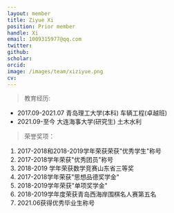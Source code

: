 ```yaml
---
layout: member
title: Ziyue Xi
position: Prior member
handle: Xi
email: 1009315977@qq.com
twitter: 
github: 
scholar:
orcid: 
image: /images/team/xiziyue.png
cv: 
---
```


> 教育经历:

- 2017.09-2021.07 青岛理工大学(本科) 车辆工程(卓越班)
- 2021.09-至今 大连海事大学(研究生) 土木水利

> 荣誉奖项：

1. 2017-2018和2018-2019学年荣获荣获"优秀学生"称号
2. 2017-2018学年荣获"优秀团员"称号
3. 2018-2019 学年荣获数学竞赛山东省三等奖
4. 2017-2018学年荣获"思想品德奖学金"
5. 2018-2019学年荣获"单项奖学金"
6. 2018-2019学年度荣获青岛西海岸围棋名人赛第五名
7. 2021.06获得优秀毕业生称号
